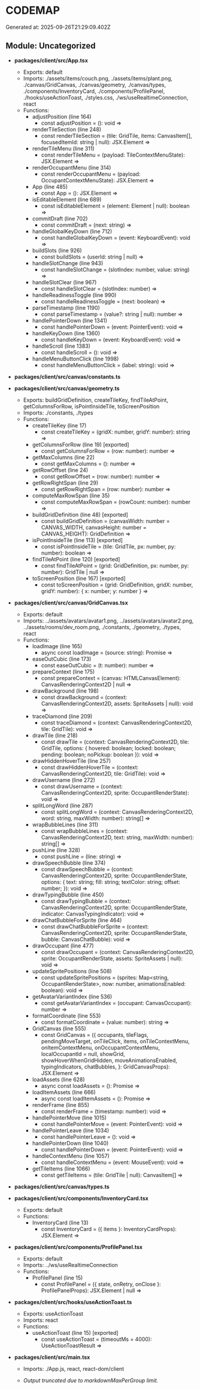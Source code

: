 # CODEMAP

Generated at: 2025-09-26T21:29:09.402Z

## Module: Uncategorized

- **packages/client/src/App.tsx**
  - Exports: default
  - Imports: ./assets/items/couch.png, ./assets/items/plant.png, ./canvas/GridCanvas, ./canvas/geometry, ./canvas/types, ./components/InventoryCard, ./components/ProfilePanel, ./hooks/useActionToast, ./styles.css, ./ws/useRealtimeConnection, react
  - Functions:
    - adjustPosition (line 164)
      - const adjustPosition = (): void =>
    - renderTileSection (line 248)
      - const renderTileSection = (tile: GridTile, items: CanvasItem[], focusedItemId: string | null): JSX.Element =>
    - renderTileMenu (line 311)
      - const renderTileMenu = (payload: TileContextMenuState): JSX.Element =>
    - renderOccupantMenu (line 314)
      - const renderOccupantMenu = (payload: OccupantContextMenuState): JSX.Element =>
    - App (line 485)
      - const App = (): JSX.Element =>
    - isEditableElement (line 689)
      - const isEditableElement = (element: Element | null): boolean =>
    - commitDraft (line 702)
      - const commitDraft = (next: string) =>
    - handleGlobalKeyDown (line 712)
      - const handleGlobalKeyDown = (event: KeyboardEvent): void =>
    - buildSlots (line 926)
      - const buildSlots = (userId: string | null) =>
    - handleSlotChange (line 943)
      - const handleSlotChange = (slotIndex: number, value: string) =>
    - handleSlotClear (line 967)
      - const handleSlotClear = (slotIndex: number) =>
    - handleReadinessToggle (line 990)
      - const handleReadinessToggle = (next: boolean) =>
    - parseTimestamp (line 1190)
      - const parseTimestamp = (value?: string | null): number =>
    - handlePointerDown (line 1341)
      - const handlePointerDown = (event: PointerEvent): void =>
    - handleKeyDown (line 1360)
      - const handleKeyDown = (event: KeyboardEvent): void =>
    - handleScroll (line 1383)
      - const handleScroll = (): void =>
    - handleMenuButtonClick (line 1998)
      - const handleMenuButtonClick = (label: string): void =>

- **packages/client/src/canvas/constants.ts**

- **packages/client/src/canvas/geometry.ts**
  - Exports: buildGridDefinition, createTileKey, findTileAtPoint, getColumnsForRow, isPointInsideTile, toScreenPosition
  - Imports: ./constants, ./types
  - Functions:
    - createTileKey (line 17)
      - const createTileKey = (gridX: number, gridY: number): string =>
    - getColumnsForRow (line 19) [exported]
      - const getColumnsForRow = (row: number): number =>
    - getMaxColumns (line 22)
      - const getMaxColumns = (): number =>
    - getRowOffset (line 24)
      - const getRowOffset = (row: number): number =>
    - getRowRightSpan (line 29)
      - const getRowRightSpan = (row: number): number =>
    - computeMaxRowSpan (line 35)
      - const computeMaxRowSpan = (rowCount: number): number =>
    - buildGridDefinition (line 48) [exported]
      - const buildGridDefinition = (canvasWidth: number = CANVAS_WIDTH, canvasHeight: number = CANVAS_HEIGHT): GridDefinition =>
    - isPointInsideTile (line 113) [exported]
      - const isPointInsideTile = (tile: GridTile, px: number, py: number): boolean =>
    - findTileAtPoint (line 120) [exported]
      - const findTileAtPoint = (grid: GridDefinition, px: number, py: number): GridTile | null =>
    - toScreenPosition (line 167) [exported]
      - const toScreenPosition = (grid: GridDefinition, gridX: number, gridY: number): { x: number; y: number } =>

- **packages/client/src/canvas/GridCanvas.tsx**
  - Exports: default
  - Imports: ../assets/avatars/avatar1.png, ../assets/avatars/avatar2.png, ../assets/rooms/dev_room.png, ./constants, ./geometry, ./types, react
  - Functions:
    - loadImage (line 165)
      - async const loadImage = (source: string): Promise<HTMLImageElement> =>
    - easeOutCubic (line 173)
      - const easeOutCubic = (t: number): number =>
    - prepareContext (line 175)
      - const prepareContext = (canvas: HTMLCanvasElement): CanvasRenderingContext2D | null =>
    - drawBackground (line 198)
      - const drawBackground = (context: CanvasRenderingContext2D, assets: SpriteAssets | null): void =>
    - traceDiamond (line 209)
      - const traceDiamond = (context: CanvasRenderingContext2D, tile: GridTile): void =>
    - drawTile (line 218)
      - const drawTile = (context: CanvasRenderingContext2D, tile: GridTile, options: { hovered: boolean; locked: boolean; pending: boolean; noPickup: boolean }): void =>
    - drawHiddenHoverTile (line 257)
      - const drawHiddenHoverTile = (context: CanvasRenderingContext2D, tile: GridTile): void =>
    - drawUsername (line 272)
      - const drawUsername = (context: CanvasRenderingContext2D, sprite: OccupantRenderState): void =>
    - splitLongWord (line 287)
      - const splitLongWord = (context: CanvasRenderingContext2D, word: string, maxWidth: number): string[] =>
    - wrapBubbleLines (line 311)
      - const wrapBubbleLines = (context: CanvasRenderingContext2D, text: string, maxWidth: number): string[] =>
    - pushLine (line 328)
      - const pushLine = (line: string) =>
    - drawSpeechBubble (line 374)
      - const drawSpeechBubble = (context: CanvasRenderingContext2D, sprite: OccupantRenderState, options: {
    text: string;
    fill: string;
    textColor: string;
    offset: number;
  }): void =>
    - drawTypingBubble (line 450)
      - const drawTypingBubble = (context: CanvasRenderingContext2D, sprite: OccupantRenderState, indicator: CanvasTypingIndicator): void =>
    - drawChatBubbleForSprite (line 464)
      - const drawChatBubbleForSprite = (context: CanvasRenderingContext2D, sprite: OccupantRenderState, bubble: CanvasChatBubble): void =>
    - drawOccupant (line 477)
      - const drawOccupant = (context: CanvasRenderingContext2D, sprite: OccupantRenderState, assets: SpriteAssets | null): void =>
    - updateSpritePositions (line 508)
      - const updateSpritePositions = (sprites: Map<string, OccupantRenderState>, now: number, animationsEnabled: boolean): void =>
    - getAvatarVariantIndex (line 536)
      - const getAvatarVariantIndex = (occupant: CanvasOccupant): number =>
    - formatCoordinate (line 553)
      - const formatCoordinate = (value: number): string =>
    - GridCanvas (line 555)
      - const GridCanvas = ({
  occupants,
  tileFlags,
  pendingMoveTarget,
  onTileClick,
  items,
  onTileContextMenu,
  onItemContextMenu,
  onOccupantContextMenu,
  localOccupantId = null,
  showGrid,
  showHoverWhenGridHidden,
  moveAnimationsEnabled,
  typingIndicators,
  chatBubbles,
}: GridCanvasProps): JSX.Element =>
    - loadAssets (line 628)
      - async const loadAssets = (): Promise<void> =>
    - loadItemAssets (line 666)
      - async const loadItemAssets = (): Promise<void> =>
    - renderFrame (line 855)
      - const renderFrame = (timestamp: number): void =>
    - handlePointerMove (line 1015)
      - const handlePointerMove = (event: PointerEvent): void =>
    - handlePointerLeave (line 1034)
      - const handlePointerLeave = (): void =>
    - handlePointerDown (line 1040)
      - const handlePointerDown = (event: PointerEvent): void =>
    - handleContextMenu (line 1057)
      - const handleContextMenu = (event: MouseEvent): void =>
    - getTileItems (line 1066)
      - const getTileItems = (tile: GridTile | null): CanvasItem[] =>

- **packages/client/src/canvas/types.ts**

- **packages/client/src/components/InventoryCard.tsx**
  - Exports: default
  - Functions:
    - InventoryCard (line 13)
      - const InventoryCard = ({ items }: InventoryCardProps): JSX.Element =>

- **packages/client/src/components/ProfilePanel.tsx**
  - Exports: default
  - Imports: ../ws/useRealtimeConnection
  - Functions:
    - ProfilePanel (line 15)
      - const ProfilePanel = ({ state, onRetry, onClose }: ProfilePanelProps): JSX.Element | null =>

- **packages/client/src/hooks/useActionToast.ts**
  - Exports: useActionToast
  - Imports: react
  - Functions:
    - useActionToast (line 15) [exported]
      - const useActionToast = (timeoutMs = 4000): UseActionToastResult =>

- **packages/client/src/main.tsx**
  - Imports: ./App.js, react, react-dom/client

  - _Output truncated due to markdownMaxPerGroup limit._
